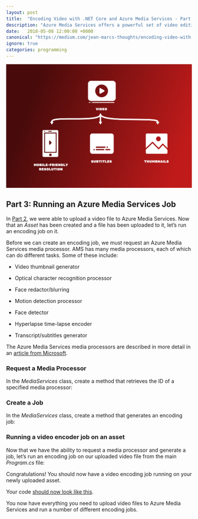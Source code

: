 ```yaml
---
layout: post
title:  "Encoding Video with .NET Core and Azure Media Services - Part 3"
description: "Azure Media Services offers a powerful set of video editing and delivery tools, but there is no official library for .NET Core. In this tutorial, I demonstrate how to build a basic REST client to upload and encode video with Azure"
date:   2018-05-08 12:00:00 +0000
canonical: "https://medium.com/jean-marcs-thoughts/encoding-video-with-net-core-and-azure-media-services-part-3-5429c9c14e5a"
ignore: true
categories: programming
---
```


![1](/assets/encoding-video-with-net-core/1.png)

## Part 3: Running an Azure Media Services Job

In [Part 2](/posts/programming/2018/04/24/encoding-video-with-net-core-and-azure-media-services-part-2.html), we were able to upload a video file to Azure Media Services. Now that an *Asset* has been created and a file has been uploaded to it, let’s run an encoding job on it.

Before we can create an encoding job, we must request an Azure Media Services media processor. AMS has many media processors, each of which can do different tasks. Some of these include:

* Video thumbnail generator

* Optical character recognition processor

* Face redactor/blurring

* Motion detection processor

* Face detector

* Hyperlapse time-lapse encoder

* Transcript/subtitles generator

The Azure Media Services media processors are described in more detail in an [article from Microsoft](https://docs.microsoft.com/en-us/azure/media-services/media-services-analytics-overview).

### Request a Media Processor

In the *MediaServices* class, create a method that retrieves the ID of a specified media processor:

<script src="https://gist.github.com/jskopek/8bca3fe9c17d5894b461b78f430c755a.js"></script>

### Create a Job

In the *MediaServices* class, create a method that generates an encoding job:

<script src="https://gist.github.com/jskopek/38548ef7f68a49964d5cb8146ac5861f.js"></script>

### Running a video encoder job on an asset

Now that we have the ability to request a media processor and generate a job, let’s run an encoding job on our uploaded video file from the main *Program.cs* file:

<script src="https://gist.github.com/jskopek/59a29a73f81c53bd625482648d643380.js"></script>

Congratulations! You should now have a video encoding job running on your newly uploaded asset.

Your code [should now look like this](https://github.com/jskopek/AzureMediaServicesEncoderNetCore/tree/4cdb370d1926f855479607a089e363f0cf02d6dc).

You now have everything you need to upload video files to Azure Media Services and run a number of different encoding jobs.
